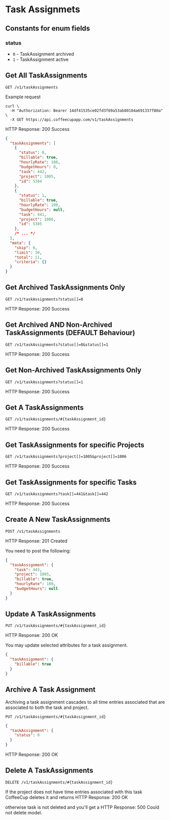 # Task Assignmets

## Constants for enum fields

### status

- `0` - TaskAssignment archived
- `1` - TaskAssignment active


## Get All TaskAssignments

`GET /v1/taskAssignments`

Example request

```shell
curl \
  -H "Authorization: Bearer 14df41535ce02fd3f69a53ab80184a691337f80a" \
  -X GET https://api.coffeecupapp.com/v1/taskAssignments
```

HTTP Response: 200 Success

```json
{
  "taskAssignments": [
    {
      "status": 0,
      "billable": true,
      "hourlyRate": 100,
      "budgetHours": 0,
      "task": 442,
      "project": 1005,
      "id": 5384
    },
    {
      "status": 1,
      "billable": true,
      "hourlyRate": 100,
      "budgetHours": null,
      "task": 441,
      "project": 1006,
      "id": 5385
    },
    /* ... */
  ],
  "meta": {
    "skip": 0,
    "limit": 30,
    "total": 11,
    "criteria": {}
  }
}
```

## Get Archived TaskAssignments Only

`GET /v1/taskAssignments?status[]=0`

HTTP Response: 200 Success

## Get Archived AND Non-Archived TaskAssignments (DEFAULT Behaviour)

`GET /v1/taskAssignments?status[]=0&status[]=1`

HTTP Response: 200 Success

## Get Non-Archived TaskAssignments Only

`GET /v1/taskAssignments?status[]=1`

HTTP Response: 200 Success

## Get A TaskAssignments

`GET /v1/taskAssignments/#{taskAssignment_id}`

HTTP Response: 200 Success

## Get TaskAssignments for specific Projects

`GET /v1/taskAssignments?project[]=1005&project[]=1006`

HTTP Response: 200 Success

## Get TaskAssignments for specific Tasks 

`GET /v1/taskAssignments?task[]=441&task[]=442`

HTTP Response: 200 Success


## Create A New TaskAssignments

`POST /v1/taskAssignments`

HTTP Response: 201 Created

You need to post the following:

```json
{
  "taskAssignment": {
    "task": 443,
    "project": 1005,
    "billable": true,
    "hourlyRate": 100,
    "budgetHours": null
  }
}
```

## Update A TaskAssignments

`PUT /v1/taskAssignments/#{taskAssignment_id}`

HTTP Response: 200 OK

You may update selected attributes for a task assignment.

```json
{
  "taskAssignment": {
    "billable": true
  }
}
```


## Archive A Task Assignment 

Archiving a task assignment cascades to all time entries associated that are associated to both the task and project.

`PUT /v1/taskAssignments/#{taskAssignment_id}`

```json
{
  "taskAssignment": {
    "status": 0
  }
}
```
HTTP Response: 200 OK


## Delete A TaskAssignments

`DELETE /v1/taskAssignments/#{taskAssignment_id}`

If the project does not have time entries associated with this task CoffeeCup deletes it and returns
HTTP Response: 200 OK

otherwise task is not deleted and you'll get a HTTP Response: 500 Could not delete model.
